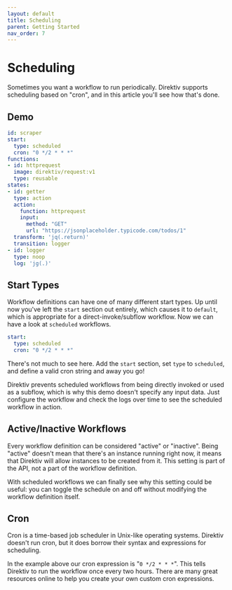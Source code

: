 ```yaml
---
layout: default
title: Scheduling
parent: Getting Started
nav_order: 7
---
```

# Scheduling

Sometimes you want a workflow to run periodically. Direktiv supports scheduling based on "cron", and in this article you'll see how that's done.

## Demo

```yaml
id: scraper
start:
  type: scheduled
  cron: "0 */2 * * *"
functions:
- id: httprequest
  image: direktiv/request:v1
  type: reusable
states:
- id: getter
  type: action
  action:
    function: httprequest
    input: 
      method: "GET"
      url: "https://jsonplaceholder.typicode.com/todos/1"
  transform: 'jq(.return)'
  transition: logger
- id: logger
  type: noop
  log: 'jg(.)'

```

## Start Types

Workflow definitions can have one of many different start types. Up until now you've left the `start` section out entirely, which causes it to `default`, which is appropriate for a direct-invoke/subflow workflow. Now we can have a look at `scheduled` workflows.

```yaml
start:
  type: scheduled
  cron: "0 */2 * * *"
```

There's not much to see here. Add the `start` section, set `type` to `scheduled`, and define a valid cron string and away you go!

Direktiv prevents scheduled workflows from being directly invoked or used as a subflow, which is why this demo doesn't specify any input data. Just configure the workflow and check the logs over time to see the scheduled workflow in action.

## Active/Inactive Workflows

Every workflow definition can be considered "active" or "inactive". Being "active" doesn't mean that there's an instance running right now, it means that Direktiv will allow instances to be created from it. This setting is part of the API, not a part of the workflow definition.

With scheduled workflows we can finally see why this setting could be useful: you can toggle the schedule on and off without modifying the workflow definition itself.

## Cron

Cron is a time-based job scheduler in Unix-like operating systems. Direktiv doesn't run cron, but it does borrow their syntax and expressions for scheduling.

In the example above our cron expression is "`0 */2 * * *`". This tells Direktiv to run the workflow once every two hours. There are many great resources online to help you create your own custom cron expressions.
